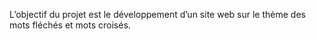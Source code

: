 L’objectif du projet est le développement d’un site web sur le thème des mots fléchés et mots croisés.